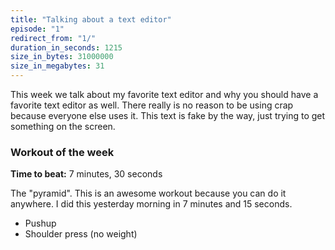 ```yaml
---
title: "Talking about a text editor"
episode: "1"
redirect_from: "1/"
duration_in_seconds: 1215
size_in_bytes: 31000000
size_in_megabytes: 31
---
```


This week we talk about my favorite text editor and why you should have a
favorite text editor as well. There really is no reason to be using crap
because everyone else uses it. This text is fake by the way, just trying to get
something on the screen.

### Workout of the week

**Time to beat:** 7 minutes, 30 seconds

The "pyramid". This is an awesome workout because you can do it anywhere. I did
this yesterday morning in 7 minutes and 15 seconds.



- Pushup
- Shoulder press (no weight)
